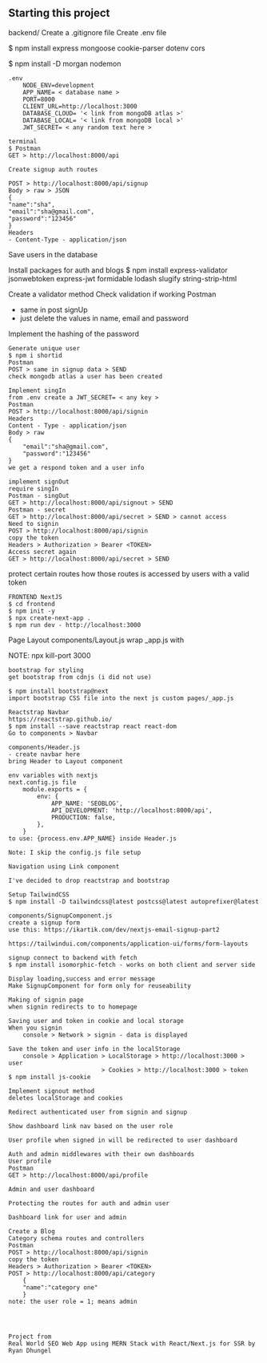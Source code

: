 ## Starting this project

backend/
Create a .gitignore file
Create .env file

$ npm install express mongoose cookie-parser dotenv cors

$ npm install -D morgan nodemon

```
.env
	NODE_ENV=development
    APP_NAME= < database name >
    PORT=8000
    CLIENT_URL=http://localhost:3000
    DATABASE_CLOUD= '< link from mongoDB atlas >'
    DATABASE_LOCAL= '< link from mongoDB local >'
    JWT_SECRET= < any random text here >

terminal
$ Postman
GET > http://localhost:8000/api

Create signup auth routes

POST > http://localhost:8000/api/signup
Body > raw > JSON
{
"name":"sha",
"email":"sha@gmail.com",
"password":"123456"
}
Headers
- Content-Type - application/json
```

Save users in the database

Install packages for auth and blogs
$ npm install express-validator jsonwebtoken express-jwt formidable lodash slugify string-strip-html

Create a validator method
Check validation if working
Postman

- same in post signUp
- just delete the values in name, email and password

Implement the hashing of the password

```
Generate unique user
$ npm i shortid
Postman
POST > same in signup data > SEND
check mongodb atlas a user has been created

Implement singIn
from .env create a JWT_SECRET= < any key >
Postman
POST > http://localhost:8000/api/signin
Headers
Content - Type - application/json
Body > raw
{
    "email":"sha@gmail.com",
    "password":"123456"
}
we get a respond token and a user info

implement signOut
require singIn
Postman - singOut
GET > http://localhost:8000/api/signout > SEND
Postman - secret
GET > http://localhost:8000/api/secret > SEND > cannot access
Need to signin
POST > http://localhost:8000/api/signin
copy the token
Headers > Authorization > Bearer <TOKEN>
Access secret again
GET > http://localhost:8000/api/secret > SEND
```

protect certain routes
how those routes is accessed by users with a valid token

```
FRONTEND NextJS
$ cd frontend
$ npm init -y
$ npx create-next-app .
$ npm run dev - http://localhost:3000

```

Page Layout
components/Layout.js
wrap \_app.js with <Layout>

NOTE: npx kill-port 3000

```
bootstrap for styling
get bootstrap from cdnjs (i did not use)

$ npm install bootstrap@next
import bootstrap CSS file into the next js custom pages/_app.js

Reactstrap Navbar
https://reactstrap.github.io/
$ npm install --save reactstrap react react-dom
Go to components > Navbar

components/Header.js
- create navbar here
bring Header to Layout component

env variables with nextjs
next.config.js file
    module.exports = {
        env: {
            APP_NAME: 'SEOBLOG',
            API_DEVELOPMENT: 'http://localhost:8000/api',
            PRODUCTION: false,
        },
    }
to use: {process.env.APP_NAME} inside Header.js

Note: I skip the config.js file setup

Navigation using Link component

I've decided to drop reactstrap and bootstrap

Setup TailwindCSS
$ npm install -D tailwindcss@latest postcss@latest autoprefixer@latest

components/SignupComponent.js
create a signup form
use this: https://ikartik.com/dev/nextjs-email-signup-part2

https://tailwindui.com/components/application-ui/forms/form-layouts

signup connect to backend with fetch
$ npm install isomorphic-fetch - works on both client and server side

Display loading,success and error message
Make SignupComponent for form only for reuseability

Making of signin page
when signin redirects to to homepage

Saving user and token in cookie and local storage
When you signin
    console > Network > signin - data is displayed

Save the token and user info in the localStorage
    console > Application > LocalStorage > http://localhost:3000 > user
                          > Cookies > http://localhost:3000 > token
$ npm install js-cookie

Implement signout method
deletes localStorage and cookies

Redirect authenticated user from signin and signup

Show dashboard link nav based on the user role

User profile when signed in will be redirected to user dashboard

Auth and admin middlewares with their own dashboards
User profile
Postman
GET > http://localhost:8000/api/profile

Admin and user dashboard

Protecting the routes for auth and admin user

Dashboard link for user and admin

Create a Blog
Category schema routes and controllers
Postman
POST > http://localhost:8000/api/signin
copy the token
Headers > Authorization > Bearer <TOKEN>
POST > http://localhost:8000/api/category
    {
    "name":"category one"
    }
note: the user role = 1; means admin




```

```
Project from
Real World SEO Web App using MERN Stack with React/Next.js for SSR by Ryan Dhungel
```

